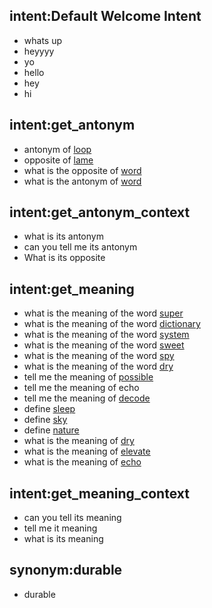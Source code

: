 ## intent:Default Welcome Intent
- whats up
- heyyyy
- yo
- hello
- hey
- hi

## intent:get_antonym
- antonym of [loop](word)
- opposite of [lame](word)
- what is the opposite of [word](word)
- what is the antonym of [word](word)

## intent:get_antonym_context
- what is its antonym
- can you tell me its antonym
- What is its opposite

## intent:get_meaning
- what is the meaning of the word [super](word)
- what is the meaning of the word [dictionary](word)
- what is the meaning of the word [system](word)
- what is the meaning of the word [sweet](word)
- what is the meaning of the word [spy](word)
- what is the meaning of the word [dry](word)
- tell me the meaning of [possible](word)
- tell me the meaning of echo
- tell me the meaning of [decode](word)
- define [sleep](word)
- define [sky](word)
- define [nature](word)
- what is the meaning of [dry](word)
- what is the meaning of [elevate](word)
- what is the meaning of [echo](word)

## intent:get_meaning_context
- can you tell its meaning
- tell me it meaning
- what is its meaning

## synonym:durable
- durable
